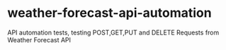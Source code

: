 # weather-forecast-api-automation
API automation tests, testing POST,GET,PUT and DELETE Requests from Weather Forecast API


